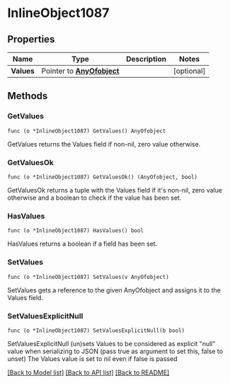 # InlineObject1087

## Properties

Name | Type | Description | Notes
------------ | ------------- | ------------- | -------------
**Values** | Pointer to [**AnyOfobject**](anyOf&lt;object&gt;.md) |  | [optional] 

## Methods

### GetValues

`func (o *InlineObject1087) GetValues() AnyOfobject`

GetValues returns the Values field if non-nil, zero value otherwise.

### GetValuesOk

`func (o *InlineObject1087) GetValuesOk() (AnyOfobject, bool)`

GetValuesOk returns a tuple with the Values field if it's non-nil, zero value otherwise
and a boolean to check if the value has been set.

### HasValues

`func (o *InlineObject1087) HasValues() bool`

HasValues returns a boolean if a field has been set.

### SetValues

`func (o *InlineObject1087) SetValues(v AnyOfobject)`

SetValues gets a reference to the given AnyOfobject and assigns it to the Values field.

### SetValuesExplicitNull

`func (o *InlineObject1087) SetValuesExplicitNull(b bool)`

SetValuesExplicitNull (un)sets Values to be considered as explicit "null" value
when serializing to JSON (pass true as argument to set this, false to unset)
The Values value is set to nil even if false is passed

[[Back to Model list]](../README.md#documentation-for-models) [[Back to API list]](../README.md#documentation-for-api-endpoints) [[Back to README]](../README.md)


